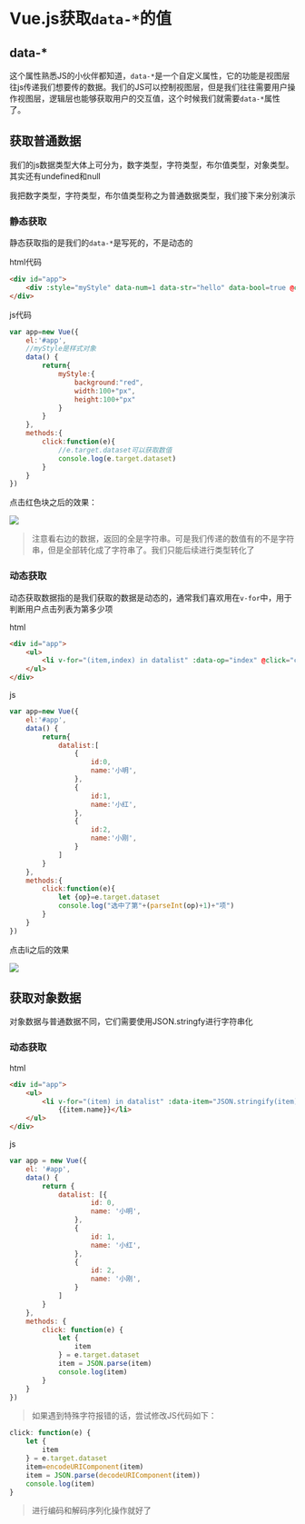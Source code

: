 # Vue.js获取`data-*`的值

## data-*

这个属性熟悉JS的小伙伴都知道，`data-*`是一个自定义属性，它的功能是视图层往js传递我们想要传的数据。我们的JS可以控制视图层，但是我们往往需要用户操作视图层，逻辑层也能够获取用户的交互值，这个时候我们就需要`data-*`属性了。

## 获取普通数据

我们的js数据类型大体上可分为，数字类型，字符类型，布尔值类型，对象类型。其实还有undefined和null

我把数字类型，字符类型，布尔值类型称之为普通数据类型，我们接下来分别演示

### 静态获取

静态获取指的是我们的`data-*`是写死的，不是动态的

html代码
```html
<div id="app">
	<div :style="myStyle" data-num=1 data-str="hello" data-bool=true @click="click($event)"></div>
</div>
```

js代码
```js
var app=new Vue({
	el:'#app',
	//myStyle是样式对象
	data() {
		return{
			myStyle:{
				background:"red",
				width:100+"px",
				height:100+"px"
			}
		}
	},
	methods:{
		click:function(e){
		    //e.target.dataset可以获取数值
			console.log(e.target.dataset)
		}
	}
})
```

点击红色块之后的效果：

![](https://cdn.jsdelivr.net/gh/kxc0/tu_chuang/Markdown/202207270908594.png)

> 注意看右边的数据，返回的全是字符串。可是我们传递的数值有的不是字符串，但是全部转化成了字符串了。我们只能后续进行类型转化了

### 动态获取

动态获取数据指的是我们获取的数据是动态的，通常我们喜欢用在`v-for`中，用于判断用户点击列表为第多少项

html

```html
<div id="app">
	<ul>
		<li v-for="(item,index) in datalist" :data-op="index" @click="click($event)">{{item.name}}</li>
	</ul>
</div>
```

js

```js
var app=new Vue({
	el:'#app',
	data() {
		return{
			datalist:[
				{
					id:0,
					name:'小明',
				},
				{
					id:1,
					name:'小红',
				},
				{
					id:2,
					name:'小刚',
				}
			]
		}
	},
	methods:{
		click:function(e){
			let {op}=e.target.dataset
			console.log("选中了第"+(parseInt(op)+1)+"项")
		}
	}
})
```

点击li之后的效果

![](https://cdn.jsdelivr.net/gh/kxc0/tu_chuang/img/a448d6c0375d45b8987b0999d8d182d9.png)

## 获取对象数据

对象数据与普通数据不同，它们需要使用JSON.stringfy进行字符串化

### 动态获取

html

```html
<div id="app">
	<ul>
		<li v-for="(item) in datalist" :data-item="JSON.stringify(item)" @click="click($event)">
			{{item.name}}</li>
	</ul>
</div>
```

js

```js
var app = new Vue({
	el: '#app',
	data() {
		return {
			datalist: [{
					id: 0,
					name: '小明',
				},
				{
					id: 1,
					name: '小红',
				},
				{
					id: 2,
					name: '小刚',
				}
			]
		}
	},
	methods: {
		click: function(e) {
			let {
				item
			} = e.target.dataset
			item = JSON.parse(item)
			console.log(item)
		}
	}
})
```

> 如果遇到特殊字符报错的话，尝试修改JS代码如下：

```js
click: function(e) {
	let {
		item
	} = e.target.dataset
	item=encodeURIComponent(item)
	item = JSON.parse(decodeURIComponent(item))
	console.log(item)
}
```

> 进行编码和解码序列化操作就好了
